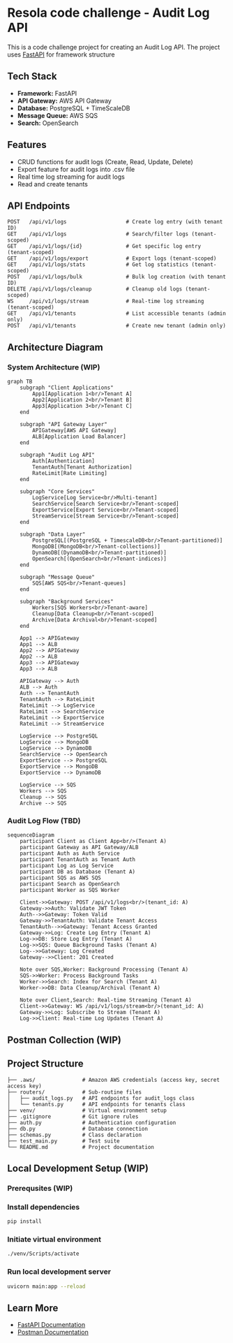 # Resola code challenge - Audit Log API

This is a code challenge project for creating an Audit Log API. The project uses [FastAPI](https://fastapi.tiangolo.com/) for framework structure

## Tech Stack
- **Framework:** FastAPI
- **API Gateway:** AWS API Gateway
- **Database:** PostgreSQL + TimeScaleDB
- **Message Queue:** AWS SQS
- **Search:** OpenSearch

## Features
- CRUD functions for audit logs (Create, Read, Update, Delete)
- Export feature for audit logs into .csv file
- Real time log streaming for audit logs
- Read and create tenants

## API Endpoints
```commandline
POST   /api/v1/logs                   # Create log entry (with tenant ID)
GET    /api/v1/logs                   # Search/filter logs (tenant-scoped)
GET    /api/v1/logs/{id}              # Get specific log entry (tenant-scoped)
GET    /api/v1/logs/export            # Export logs (tenant-scoped)
GET    /api/v1/logs/stats             # Get log statistics (tenant-scoped)
POST   /api/v1/logs/bulk              # Bulk log creation (with tenant ID)
DELETE /api/v1/logs/cleanup           # Cleanup old logs (tenant-scoped)
WS     /api/v1/logs/stream            # Real-time log streaming (tenant-scoped)
GET    /api/v1/tenants                # List accessible tenants (admin only)
POST   /api/v1/tenants                # Create new tenant (admin only)
```

## Architecture Diagram

### System Architecture (WIP)
```mermaid
graph TB
    subgraph "Client Applications"
        App1[Application 1<br/>Tenant A]
        App2[Application 2<br/>Tenant B]
        App3[Application 3<br/>Tenant C]
    end
    
    subgraph "API Gateway Layer"
        APIGateway[AWS API Gateway]
        ALB[Application Load Balancer]
    end
    
    subgraph "Audit Log API"
        Auth[Authentication]
        TenantAuth[Tenant Authorization]
        RateLimit[Rate Limiting]
    end
    
    subgraph "Core Services"
        LogService[Log Service<br/>Multi-tenant]
        SearchService[Search Service<br/>Tenant-scoped]
        ExportService[Export Service<br/>Tenant-scoped]
        StreamService[Stream Service<br/>Tenant-scoped]
    end
    
    subgraph "Data Layer"
        PostgreSQL[(PostgreSQL + TimescaleDB<br/>Tenant-partitioned)]
        MongoDB[(MongoDB<br/>Tenant-collections)]
        DynamoDB[(DynamoDB<br/>Tenant-partitioned)]
        OpenSearch[(OpenSearch<br/>Tenant-indices)]
    end
    
    subgraph "Message Queue"
        SQS[AWS SQS<br/>Tenant-queues]
    end
    
    subgraph "Background Services"
        Workers[SQS Workers<br/>Tenant-aware]
        Cleanup[Data Cleanup<br/>Tenant-scoped]
        Archive[Data Archival<br/>Tenant-scoped]
    end
    
    App1 --> APIGateway
    App1 --> ALB
    App2 --> APIGateway
    App2 --> ALB
    App3 --> APIGateway
    App3 --> ALB
    
    APIGateway --> Auth
    ALB --> Auth
    Auth --> TenantAuth
    TenantAuth --> RateLimit
    RateLimit --> LogService
    RateLimit --> SearchService
    RateLimit --> ExportService
    RateLimit --> StreamService
    
    LogService --> PostgreSQL
    LogService --> MongoDB
    LogService --> DynamoDB
    SearchService --> OpenSearch
    ExportService --> PostgreSQL
    ExportService --> MongoDB
    ExportService --> DynamoDB
    
    LogService --> SQS
    Workers --> SQS
    Cleanup --> SQS
    Archive --> SQS
```

### Audit Log Flow (TBD)
```mermaid
sequenceDiagram
    participant Client as Client App<br/>(Tenant A)
    participant Gateway as API Gateway/ALB
    participant Auth as Auth Service
    participant TenantAuth as Tenant Auth
    participant Log as Log Service
    participant DB as Database (Tenant A)
    participant SQS as AWS SQS
    participant Search as OpenSearch
    participant Worker as SQS Worker
    
    Client->>Gateway: POST /api/v1/logs<br/>(tenant_id: A)
    Gateway->>Auth: Validate JWT Token
    Auth-->>Gateway: Token Valid
    Gateway->>TenantAuth: Validate Tenant Access
    TenantAuth-->>Gateway: Tenant Access Granted
    Gateway->>Log: Create Log Entry (Tenant A)
    Log->>DB: Store Log Entry (Tenant A)
    Log->>SQS: Queue Background Tasks (Tenant A)
    Log-->>Gateway: Log Created
    Gateway-->>Client: 201 Created
    
    Note over SQS,Worker: Background Processing (Tenant A)
    SQS->>Worker: Process Background Tasks
    Worker->>Search: Index for Search (Tenant A)
    Worker->>DB: Data Cleanup/Archival (Tenant A)
    
    Note over Client,Search: Real-time Streaming (Tenant A)
    Client->>Gateway: WS /api/v1/logs/stream<br/>(tenant_id: A)
    Gateway->>Log: Subscribe to Stream (Tenant A)
    Log->>Client: Real-time Log Updates (Tenant A)
```

## Postman Collection (WIP)


## Project Structure
```
├── .aws/               # Amazon AWS credentials (access key, secret access key)
├── routers/            # Sub-routine files
│   ├── audit_logs.py   # API endpoints for audit_logs class 
│   └── tenants.py      # API endpoints for tenants class
├── venv/               # Virtual environment setup
├── .gitignore          # Git ignore rules
├── auth.py             # Authentication configuration
├── db.py               # Database connection
├── schemas.py          # Class declaration
├── test_main.py        # Test suite
└── README.md           # Project documentation
```

## Local Development Setup (WIP)

### Prerequsites (WIP)

### Install dependencies
```bash
pip install
```

### Initiate virtual environment
```bash
./venv/Scripts/activate
```

### Run local development server
```bash
uvicorn main:app --reload
```

## Learn More

- [FastAPI Documentation](https://fastapi.tiangolo.com/)
- [Postman Documentation](https://www.postman.com/product/what-is-postman/)